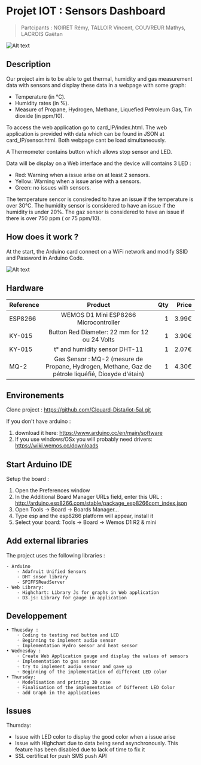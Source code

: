 # Projet IOT : Sensors Dashboard

> Partcipants : NOIRET Rémy, TALLOIR Vincent, COUVREUR Mathys, LACROIS Gaëtan

![Alt text](img/gauge.png?raw=true "jauges")

## Description

Our project aim is to be able to get thermal, humidity and gas measurement data with sensors and display these data in a webpage with some graph:

* Temperature (in °C).
* Humidity rates (in %).
* Measure of Propane, Hydrogen, Methane, Liquefied Petroleum Gas, Tin dioxide (in ppm/10).

To access the web application go to card_IP/index.html.
The web application is provided with data which can be found in JSON at card_IP/sensor.html.
Both webpage cant be load simultaneously.

A Thermometer contains button which allows stop sensor and LED.

Data will be display on a Web interface and the device will contains 3 LED :

*  Red: Warning when a issue arise on at least 2 sensors.
*  Yellow: Warning when a issue arise with a sensors.
*  Green: no issues with sensors.

The temperature sencor is consireded to have an issue if the temperature is over 30°C.
The humidity sensor is considered to have an issue if the humidity is under 20%.
The gaz sensor is considered to have an issue if there is over 750 ppm ( or 75 ppm/10).

## How does it work ?
At the start, the Arduino card connect on a WiFi network and modify SSID and Password in Arduino Code.

![Alt text](img/plan.png?raw=true "jauges")

## Hardware 

| Reference        | Product     | Qty  | Price
| ------------- |:-------------:| -----:|-----:| 
| ESP8266      | WEMOS D1 Mini ESP8266 Microcontroller | 1 | 3.99€      |
| KY-015      | Button Red Diameter: 22 mm for 12 ou 24 Volts     |   1 |  3.90€     |
| KY-015      | t° and humidity sensor DHT-11      |   1 |  2.07€     |
| MQ-2  | Gas Sensor : MQ-2 (mesure de Propane, Hydrogen, Methane, Gaz de pétrole liquéfié, Dioxyde d'étain)     |   1 | 4.30€      |

## Environements

Clone project : <https://github.com/Clouard-Dista/iot-5al.git>

If you don't have arduino :

1. download it here: https://www.arduino.cc/en/main/software
2. If you use windows/OSx you will probably need drivers: https://wiki.wemos.cc/downloads

## Start Arduino IDE

Setup the board :

1. Open the Preferences window
2. In the Additional Board Manager URLs field, enter this URL : http://arduino.esp8266.com/stable/package_esp8266com_index.json
3. Open Tools -> Board -> Boards Manager...
4. Type esp and the esp8266 platform will appear, install it
5. Select your board: Tools -> Board -> Wemos D1 R2 & mini


## Add external libraries

The project uses the following libraries :

    - Arduino
        - Adafruit Unified Sensors
        - DHT snsor library
        - SPIFFSReadServer
    - Web Library:
        - Highchart: Library Js for graphs in Web application
        - D3.js: Library for gauge in application

## Developpement

    • Thuesday :
        ◦ Coding to testing red button and LED
        ◦ Beginning to implement audio sensor
        ◦ Implementation Hydro sensor and heat sensor 
    • Wednesday :
        ◦ Create Web Application gauge and display the values of sensors
        ◦ Implementation to gas sensor
        ◦ try to implement audio sensor and gave up
        ◦ Beginning of the implementation of different LED color
    • Thursday:
        ◦ Modelisation and printing 3D case
        ◦ Finalisation of the implementation of Different LED Color
        ◦ add Graph in the applications

## Issues

Thursday:
- Issue with LED color to display the good color when a issue arise
- Issue with Highchart due to data being send asynchronously. This feature has been disabled due to lack of time to fix it
- SSL certificat for push SMS push API


